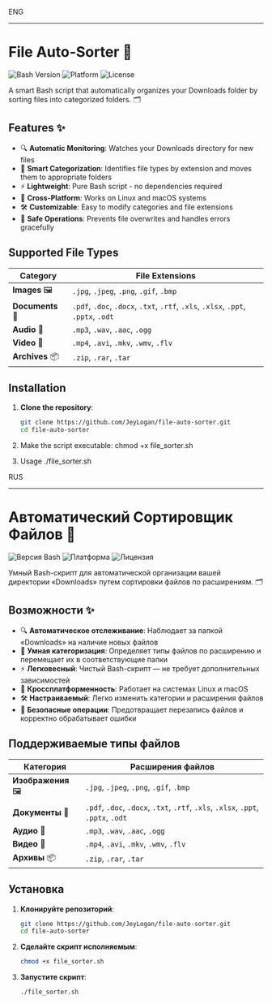 ENG
*******
# File Auto-Sorter 📁

![Bash Version](https://img.shields.io/badge/Bash-5.0+-blue.svg?logo=gnubash&logoColor=white)
![Platform](https://img.shields.io/badge/Platform-Linux%20%7C%20macOS-lightgrey.svg?logo=linux&logoColor=white)
![License](https://img.shields.io/badge/License-MIT-green.svg)

A smart Bash script that automatically organizes your Downloads folder by sorting files into categorized folders. 🗂

## Features ✨

- 🔍 **Automatic Monitoring**: Watches your Downloads directory for new files
- 📂 **Smart Categorization**: Identifies file types by extension and moves them to appropriate folders
- ⚡ **Lightweight**: Pure Bash script - no dependencies required
- 🐧 **Cross-Platform**: Works on Linux and macOS systems
- 🛠 **Customizable**: Easy to modify categories and file extensions
- 🔄 **Safe Operations**: Prevents file overwrites and handles errors gracefully

## Supported File Types

| Category | File Extensions
|----------|-----------------
| **Images** 🖼 | `.jpg`, `.jpeg`, `.png`, `.gif`, `.bmp`
| **Documents** 📄 | `.pdf`, `.doc`, `.docx`, `.txt`, `.rtf`, `.xls`, `.xlsx`, `.ppt`, `.pptx`, `.odt`
| **Audio** 🎵 | `.mp3`, `.wav`, `.aac`, `.ogg`
| **Video** 🎥 | `.mp4`, `.avi`, `.mkv`, `.wmv`, `.flv`
| **Archives** 📦 | `.zip`, `.rar`, `.tar`

## Installation


1. **Clone the repository**:
   ```bash
   git clone https://github.com/JeyLogan/file-auto-sorter.git
   cd file-auto-sorter


2. Make the script executable:
   chmod +x file_sorter.sh

3. Usage
   ./file_sorter.sh



RUS
*******
# Автоматический Сортировщик Файлов 📁

![Версия Bash](https://img.shields.io/badge/Bash-5.0+-blue.svg?logo=gnubash&logoColor=white)
![Платформа](https://img.shields.io/badge/Платформа-Linux%20%7C%20macOS-lightgrey.svg?logo=linux&logoColor=white)
![Лицензия](https://img.shields.io/badge/Лицензия-MIT-green.svg)

Умный Bash-скрипт для автоматической организации вашей директории «Downloads» путем сортировки файлов по расширениям. 🗂

## Возможности ✨

- 🔍 **Автоматическое отслеживание**: Наблюдает за папкой «Downloads» на наличие новых файлов
- 📂 **Умная категоризация**: Определяет типы файлов по расширению и перемещает их в соответствующие папки
- ⚡ **Легковесный**: Чистый Bash-скрипт — не требует дополнительных зависимостей
- 🐧 **Кроссплатформенность**: Работает на системах Linux и macOS
- 🛠 **Настраиваемый**: Легко изменить категории и расширения файлов
- 🔄 **Безопасные операции**: Предотвращает перезапись файлов и корректно обрабатывает ошибки

## Поддерживаемые типы файлов

| Категория | Расширения файлов
|-----------|-----------------
| **Изображения** 🖼 | `.jpg`, `.jpeg`, `.png`, `.gif`, `.bmp`
| **Документы** 📄 | `.pdf`, `.doc`, `.docx`, `.txt`, `.rtf`, `.xls`, `.xlsx`, `.ppt`, `.pptx`, `.odt`
| **Аудио** 🎵 | `.mp3`, `.wav`, `.aac`, `.ogg`
| **Видео** 🎥 | `.mp4`, `.avi`, `.mkv`, `.wmv`, `.flv`
| **Архивы** 📦 | `.zip`, `.rar`, `.tar`

## Установка

1. **Клонируйте репозиторий**:
   ```bash
   git clone https://github.com/JeyLogan/file-auto-sorter.git
   cd file-auto-sorter
2. **Сделайте скрипт исполняемым**:
   ```bash
   chmod +x file_sorter.sh
3. **Запустите скрипт**:
   ```bash
   ./file_sorter.sh
